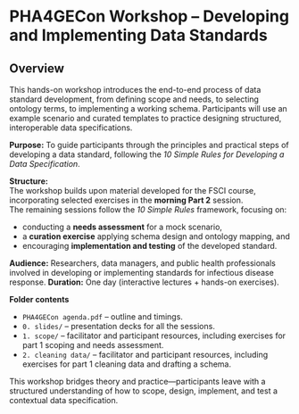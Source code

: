 # PHA4GECon Workshop – Developing and Implementing Data Standards

## Overview
This hands-on workshop introduces the end-to-end process of data standard development, from defining scope and needs, to selecting ontology terms, to implementing a working schema. Participants will use an example scenario and curated templates to practice designing structured, interoperable data specifications.

**Purpose:** To guide participants through the principles and practical steps of developing a data standard, following the *10 Simple Rules for Developing a Data Specification*.

**Structure:**  
The workshop builds upon material developed for the FSCI course, incorporating selected exercises in the **morning Part 2** session.  
The remaining sessions follow the *10 Simple Rules* framework, focusing on:
- conducting a **needs assessment** for a mock scenario,  
- a **curation exercise** applying schema design and ontology mapping, and  
- encouraging **implementation and testing** of the developed standard.


**Audience:** Researchers, data managers, and public health professionals involved in developing or implementing standards for infectious disease response.
**Duration:** One day (interactive lectures + hands-on exercises).

**Folder contents**
- `PHA4GECon agenda.pdf` – outline and timings.  
- `0. slides/` – presentation decks for all the sessions.  
- `1. scope/` – facilitator and participant resources, including exercises for part 1 scoping and needs assessment.  
- `2. cleaning data/` – facilitator and participant resources, including exercises for part 1 cleaning data and drafting a schema.

This workshop bridges theory and practice—participants leave with a structured understanding of how to scope, design, implement, and test a contextual data specification.

